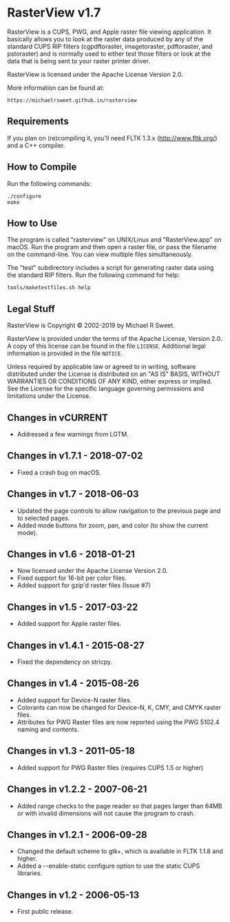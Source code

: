 # RasterView v1.7

RasterView is a CUPS, PWG, and Apple raster file viewing application. It
basically allows you to look at the raster data produced by any of the standard
CUPS RIP filters (cgpdftoraster, imagetoraster, pdftoraster, and pstoraster) and
is normally used to either test those filters or look at the data that is being
sent to your raster printer driver.

RasterView is licensed under the Apache License Version 2.0.

More information can be found at:

    https://michaelrsweet.github.io/rasterview


## Requirements

If you plan on (re)compiling it, you'll need FLTK 1.3.x (http://www.fltk.org/)
and a C++ compiler.


## How to Compile

Run the following commands:

    ./configure
    make


## How to Use

The program is called "rasterview" on UNIX/Linux and "RasterView.app" on macOS.
Run the program and then open a raster file, or pass the filename on the
command-line.  You can view multiple files simultaneously.

The "test" subdirectory includes a script for generating raster data using the
standard RIP filters.  Run the following command for help:

    tools/maketestfiles.sh help


## Legal Stuff

RasterView is Copyright © 2002-2019 by Michael R Sweet.

RasterView is provided under the terms of the Apache License, Version 2.0.  A
copy of this license can be found in the file `LICENSE`.  Additional legal
information is provided in the file `NOTICE`.

Unless required by applicable law or agreed to in writing, software distributed
under the License is distributed on an "AS IS" BASIS, WITHOUT WARRANTIES OR
CONDITIONS OF ANY KIND, either express or implied.  See the License for the
specific language governing permissions and limitations under the License.


## Changes in vCURRENT

- Addressed a few warnings from LGTM.


## Changes in v1.7.1 - 2018-07-02

- Fixed a crash bug on macOS.


## Changes in v1.7 - 2018-06-03

- Updated the page controls to allow navigation to the previous page and to
  selected pages.
- Added mode buttons for zoom, pan, and color (to show the current mode).


## Changes in v1.6 - 2018-01-21

- Now licensed under the Apache License Version 2.0.
- Fixed support for 16-bit per color files.
- Added support for gzip'd raster files (Issue #7)


## Changes in v1.5 - 2017-03-22

- Added support for Apple raster files.


## Changes in v1.4.1 - 2015-08-27

- Fixed the dependency on strlcpy.


## Changes in v1.4 - 2015-08-26

- Added support for Device-N raster files.
- Colorants can now be changed for Device-N, K, CMY, and CMYK raster
  files.
- Attributes for PWG Raster files are now reported using the PWG 5102.4
  naming and contents.


## Changes in v1.3 - 2011-05-18

- Added support for PWG Raster files (requires CUPS 1.5 or higher)


## Changes in v1.2.2 - 2007-06-21

- Added range checks to the page reader so that pages larger than 64MB
  or with invalid dimensions will not cause the program to crash.


## Changes in v1.2.1 - 2006-09-28

- Changed the default scheme to gtk+, which is available in FLTK 1.1.8
  and higher.
- Added a --enable-static configure option to use the static CUPS
  libraries.


## Changes in v1.2 - 2006-05-13

- First public release.
